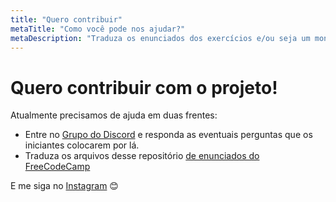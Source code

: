 ```yaml
---
title: "Quero contribuir"
metaTitle: "Como você pode nos ajudar?"
metaDescription: "Traduza os enunciados dos exercícios e/ou seja um monitor dos iniciantes"
---
```


# Quero contribuir com o projeto!

Atualmente precisamos de ajuda em duas frentes:

- Entre no [Grupo do Discord](https://bit.ly/discord-reativa) e responda as eventuais perguntas que os iniciantes colocarem por lá.
- Traduza os arquivos desse repositório [de enunciados do FreeCodeCamp](https://github.com/reativa/traducao-freecodecamp)

E me siga no [Instagram](http://bit.ly/pauloluan-insta
) 😊
